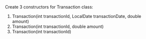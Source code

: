 Create 3 constructors for Transaction class:
1. Transaction(int transactionId, LocalDate transactionDate, double amount)
2. Transaction(int transactionId, double amount)
3. Transaction(int transactionId)